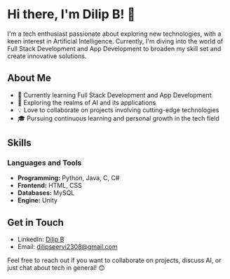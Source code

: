 # Hi there, I'm Dilip B! 👋

I'm a tech enthusiast passionate about exploring new technologies, with a keen interest in Artificial Intelligence. Currently, I'm diving into the world of Full Stack Development and App Development to broaden my skill set and create innovative solutions.

## About Me

- 💼 Currently learning Full Stack Development and App Development
- 🌱 Exploring the realms of AI and its applications
- 💡 Love to collaborate on projects involving cutting-edge technologies
- 🎓 Pursuing continuous learning and personal growth in the tech field

## Skills

### Languages and Tools

- **Programming:** Python, Java, C, C#
- **Frontend:** HTML, CSS 
- **Databases:** MySQL
- **Engine:** Unity

## Get in Touch

- LinkedIn: [Dilip B](https://www.linkedin.com/in/dilip03/)
- Email: dilipseervi2308@gmail.com

Feel free to reach out if you want to collaborate on projects, discuss AI, or just chat about tech in general! 😊
<!---
DILIP-SHEESH/DILIP-SHEESH is a ✨ special ✨ repository because its `README.md` (this file) appears on your GitHub profile.
You can click the Preview link to take a look at your changes.
--->
